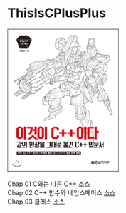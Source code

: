 # ThisIsCPlusPlus

<p>
  <kbd><img src="./cover.jpg" width="250px"></kbd>
</p>

<p>
  Chap 01 C와는 다른 C++ <a href="./src/chap-01">소스</a><br>
  Chap 02 C++ 함수와 네임스페이스 <a href="./src/chap-02">소스</a><br>
  Chap 03 클래스 <a href="./src/chap-03">소스</a><br>
</p>
